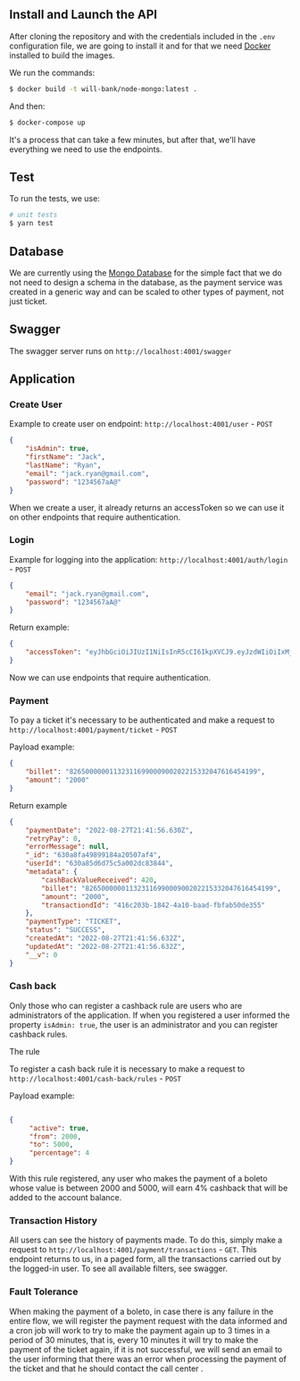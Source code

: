 ## Install and Launch the API

After cloning the repository and with the credentials included in the `.env` configuration file, we are going to install it and for that we need [Docker](https://www.docker.com) installed to build the images.

We run the commands:

```bash
$ docker build -t will-bank/node-mongo:latest .
```

And then:

```bash
$ docker-compose up
```

It's a process that can take a few minutes, but after that, we'll have everything we need to use the endpoints.

## Test
To run the tests, we use:

```bash
# unit tests
$ yarn test
```

## Database

We are currently using the [Mongo Database](https://www.mongodb.com/pt-br) for the simple fact that we do not need to design a schema in the database, as the payment service was created in a generic way and can be scaled to other types of payment, not just ticket.

## Swagger

The swagger server runs on `http://localhost:4001/swagger`

## Application

### Create User

Example to create user on endpoint: `http://localhost:4001/user` - `POST`
```json
{
    "isAdmin": true,
    "firstName": "Jack",
    "lastName": "Ryan",
    "email": "jack.ryan@gmail.com",
    "password": "1234567aA@"
}
```

When we create a user, it already returns an accessToken so we can use it on other endpoints that require authentication.

### Login

Example for logging into the application: `http://localhost:4001/auth/login` - `POST`
```json
{
    "email": "jack.ryan@gmail.com",
    "password": "1234567aA@"
}
```

Return example:

```json
{
    "accessToken": "eyJhbGciOiJIUzI1NiIsInR5cCI6IkpXVCJ9.eyJzdWIiOiIxMjM0NTY3ODkwIiwibmFtZSI6IkpvaG4gRG9lIiwiaWF0IjoxNTE2MjM5MDIyfQ.SflKxwRJSMeKKF2QT4fwpMeJf36POk6yJV_adQssw5c"
}
```

Now we can use endpoints that require authentication.

### Payment

To pay a ticket it's necessary to be authenticated and make a request to `http://localhost:4001/payment/ticket` - `POST`

Payload example:

```json
{
    "billet": "82650000001132311699000900202215332047616454199",
    "amount": "2000"
}
```

Return example

```json
{
    "paymentDate": "2022-08-27T21:41:56.630Z",
    "retryPay": 0,
    "errorMessage": null,
    "_id": "630a8fa49899184a20507af4",
    "userId": "630a85d6d75c5a002dc83844",
    "metadata": {
        "cashBackValueReceived": 420,
        "billet": "82650000001132311699000900202215332047616454199",
        "amount": "2000",
        "transactiondId": "416c203b-1842-4a10-baad-fbfab50de355"
    },
    "paymentType": "TICKET",
    "status": "SUCCESS",
    "createdAt": "2022-08-27T21:41:56.632Z",
    "updatedAt": "2022-08-27T21:41:56.632Z",
    "__v": 0
}
```

### Cash back
Only those who can register a cashback rule are users who are administrators of the application. If when you registered a user informed the property `isAdmin: true`, the user is an administrator and you can register cashback rules.

The rule

To register a cash back rule it is necessary to make a request to `http://localhost:4001/cash-back/rules` - `POST`

Payload example:

```json

{
     "active": true,
     "from": 2000,
     "to": 5000,
     "percentage": 4
}
```

With this rule registered, any user who makes the payment of a boleto whose value is between 2000 and 5000, will earn 4% cashback that will be added to the account balance.

### Transaction History

All users can see the history of payments made. To do this, simply make a request to `http://localhost:4001/payment/transactions` - `GET`.
This endpoint returns to us, in a paged form, all the transactions carried out by the logged-in user. To see all available filters, see swagger.

### Fault Tolerance
When making the payment of a boleto, in case there is any failure in the entire flow, we will register the payment request with the data informed and a cron job will work to try to make the payment again up to 3 times in a period of 30 minutes, that is, every 10 minutes it will try to make the payment of the ticket again, if it is not successful, we will send an email to the user informing that there was an error when processing the payment of the ticket and that he should contact the call center .

